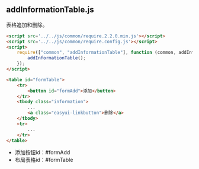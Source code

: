 ## addInformationTable.js

表格追加和删除。
```html
<script src='../../js/common/require.2.2.0.min.js'></script>
<script src='../../js/common/require.config.js'></script>
<script>
	require(["common", "addInformationTable"], function (common, addInformationTable) {
		addInformationTable();
	});
</script>
```
```html
<table id="formTable">
	<tr>
		<button id="formAdd">添加</button>
	</tr>
	<tbody class="information">
		...
		<a class="easyui-linkbutton">删除</a>
	</tbody>
	<tr>
		...
	</tr>
</table>
```
* 添加按钮id：#formAdd
* 布局表格id：#formTable
